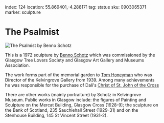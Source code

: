 index: 124
location: 55.869401,-4.288171
tag: statue
sku: 0903065371
marker: sculpture

# The Psalmist

![The Psalmist by Benno Schotz](the-psalmist.jpg)

This is a 1972 sculpture by [Benno Schotz][1] which was commissioned by
the Glasgow Tree Lovers Society and Glasgow Art Gallery and Museums
Association.

The work forms part of the memorial garden to [Tom Honeyman][2] who
was Director of the Kelvingrove Gallery from 1939.  Among many
achievements he was responsible for the purchase of Dali's
[Christ of St. John of the Cross][3]

There are other works (mainly portraiture) by Schotz in Kelvingrove
Museum.  Public works in Glasgow include: the figures of Painting and
Sculpture on the Mercat Building, Glasgow Cross (1928-9); the
sculpture on the Bank of Scotland, 235 Sauchiehall Street (1929-31)
and on the Stenhouse Building, 145 St Vincent Street (1931-2).

[1]: /wiki/Benno_Schotz
[2]: /wiki/Tom_Honeyman
[3]: /wiki/Christ_of_Saint_John_of_the_Cross
